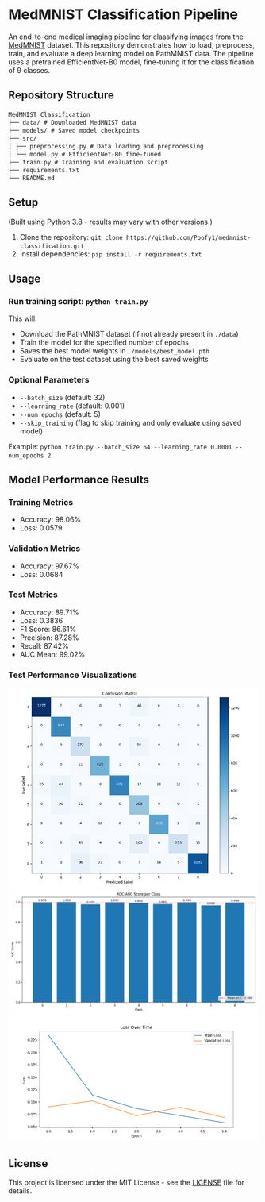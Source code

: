 # MedMNIST Classification Pipeline

An end-to-end medical imaging pipeline for classifying images from the [MedMNIST](https://github.com/MedMNIST/MedMNIST) dataset. This repository demonstrates how to load, preprocess, train, and evaluate a deep learning model on PathMNIST data. The pipeline uses a pretrained EfficientNet-B0 model, fine-tuning it for the classification of 9 classes. 

## Repository Structure
```
MedMNIST_Classification 
├── data/ # Downloaded MedMNIST data 
├── models/ # Saved model checkpoints 
├── src/ 
│ ├── preprocessing.py # Data loading and preprocessing 
│ └── model.py # EfficientNet-B0 fine-tuned
├── train.py # Training and evaluation script
├── requirements.txt
└── README.md
```

## Setup
(Built using Python 3.8 - results may vary with other versions.)
1. Clone the repository: `git clone https://github.com/Poofy1/medmnist-classification.git`
2. Install dependencies: `pip install -r requirements.txt`

## Usage
### Run training script: ```python train.py```

This will:
  - Download the PathMNIST dataset (if not already present in `./data`)
  - Train the model for the specified number of epochs
  - Saves the best model weights in `./models/best_model.pth`
  - Evaluate on the test dataset using the best saved weights


### Optional Parameters
- `--batch_size` (default: 32)
- `--learning_rate` (default: 0.001)
- `--num_epochs` (default: 5)
- `--skip_training` (flag to skip training and only evaluate using saved model)

Example: `python train.py --batch_size 64 --learning_rate 0.0001 --num_epochs 2`



## Model Performance Results

### Training Metrics
- Accuracy: 98.06%
- Loss: 0.0579

### Validation Metrics
- Accuracy: 97.67%
- Loss: 0.0684

### Test Metrics
- Accuracy: 89.71%
- Loss: 0.3836
- F1 Score: 86.61%
- Precision: 87.28%
- Recall: 87.42%
- AUC Mean: 99.02%

### Test Performance Visualizations
![Confusion Matrix](/results/confusion_matrix.png)
![AUC Per Class](/results/auc_per_class.png)
![Training and Validation Loss](/results/loss.png)



## License

This project is licensed under the MIT License - see the [LICENSE](LICENSE) file for details.
